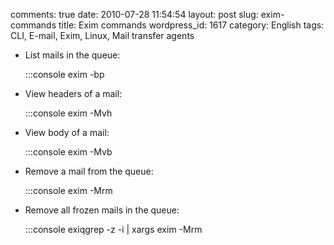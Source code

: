 comments: true
date: 2010-07-28 11:54:54
layout: post
slug: exim-commands
title: Exim commands
wordpress_id: 1617
category: English
tags: CLI, E-mail, Exim, Linux, Mail transfer agents




  * List mails in the queue:

    
    :::console
    exim -bp
    






  * View headers of a mail:

    
    :::console
    exim -Mvh <mail-id>
    






  * View body of a mail:

    
    :::console
    exim -Mvb <mail-id>
    






  * Remove a mail from the queue:

    
    :::console
    exim -Mrm <mail-id>
    






  * Remove all frozen mails in the queue:

    
    :::console
    exiqgrep -z -i | xargs exim -Mrm
    






